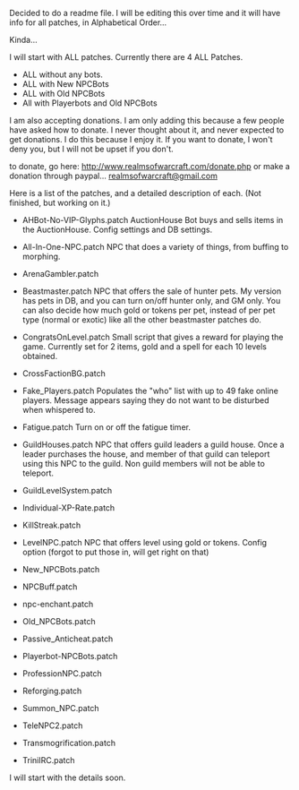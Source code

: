 Decided to do a readme file. I will be editing this over time and it will have info for all patches, in Alphabetical Order...

Kinda...

I will start with ALL patches. Currently there are 4 ALL Patches.

* ALL without any bots.
* ALL with New NPCBots
* ALL with Old NPCBots
* All with Playerbots and Old NPCBots

I am also accepting donations. I am only adding this because a few people have asked how to donate. I never
thought about it, and never expected to get donations. I do this because I enjoy it. If you want to donate,
I won't deny you, but I will not be upset if you don't.

to donate, go here: http://www.realmsofwarcraft.com/donate.php or make a donation through paypal... realmsofwarcraft@gmail.com

Here is a list of the patches, and a detailed description of each. (Not finished, but working on it.)

* AHBot-No-VIP-Glyphs.patch
  AuctionHouse Bot buys and sells items in the AuctionHouse. Config settings and DB settings.

* All-In-One-NPC.patch
  NPC that does a variety of things, from buffing to morphing.

* ArenaGambler.patch
* Beastmaster.patch
  NPC that offers the sale of hunter pets. My version has pets in DB, and you can turn on/off hunter only, and GM only. You can also decide how much gold or tokens per pet, instead of per pet type (normal or exotic) like all the other beastmaster patches do.

* CongratsOnLevel.patch
  Small script that gives a reward for playing the game. Currently set for 2 items, gold and a spell for each 10 levels obtained.

* CrossFactionBG.patch
* Fake_Players.patch
  Populates the "who" list with up to 49 fake online players. Message appears saying they do not want to be disturbed when whispered to.

* Fatigue.patch
  Turn on or off the fatigue timer.

* GuildHouses.patch
  NPC that offers guild leaders a guild house. Once a leader purchases the house, and member of that guild can teleport using this NPC to the guild. Non guild members will not be able to teleport.

* GuildLevelSystem.patch
* Individual-XP-Rate.patch
* KillStreak.patch
* LevelNPC.patch
  NPC that offers level using gold or tokens. Config option (forgot to put those in, will get right on that)
* New_NPCBots.patch
* NPCBuff.patch
* npc-enchant.patch
* Old_NPCBots.patch
* Passive_Anticheat.patch
* Playerbot-NPCBots.patch
* ProfessionNPC.patch
* Reforging.patch
* Summon_NPC.patch
* TeleNPC2.patch
* Transmogrification.patch
* TriniIRC.patch

I will start with the details soon.